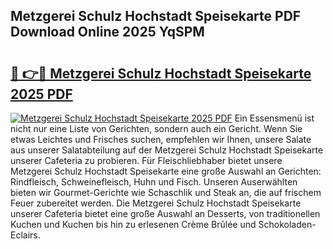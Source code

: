 ## Metzgerei Schulz Hochstadt Speisekarte PDF Download Online 2025 YqSPM

# <h2><a href="http://gcct17.nevu.top/?p=Metzgerei+Schulz+Hochstadt+Speisekarte">🔗 👉🔴 Metzgerei Schulz Hochstadt Speisekarte 2025 PDF</a></h2>

[![Metzgerei Schulz Hochstadt Speisekarte 2025 PDF](https://i.imgur.com/dBaPXMq.png)](http://gcct17.nevu.top/?p=Metzgerei+Schulz+Hochstadt+Speisekarte)
Ein Essensmenü ist nicht nur eine Liste von Gerichten, sondern auch ein Gericht. Wenn Sie etwas Leichtes und Frisches suchen, empfehlen wir Ihnen, unsere Salate aus unserer Salatabteilung auf der Metzgerei Schulz Hochstadt Speisekarte unserer Cafeteria zu probieren. Für Fleischliebhaber bietet unsere Metzgerei Schulz Hochstadt Speisekarte eine große Auswahl an Gerichten: Rindfleisch, Schweinefleisch, Huhn und Fisch. Unseren Auserwählten bieten wir Gourmet-Gerichte wie Schaschlik und Steak an, die auf frischem Feuer zubereitet werden. Die Metzgerei Schulz Hochstadt Speisekarte unserer Cafeteria bietet eine große Auswahl an Desserts, von traditionellen Kuchen und Kuchen bis hin zu erlesenen Crème Brûlée und Schokoladen-Eclairs.
